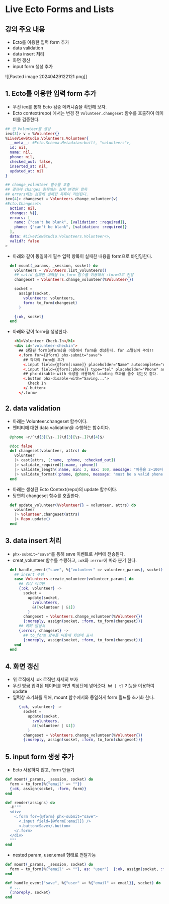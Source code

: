 # Live Ecto Forms and Lists

## 강의 주요 내용

* Ecto를 이용한 입력 form 추가
* data validation
* data insert 처리
* 화면 갱신
* input form 생성 추가

![[Pasted image 20240429122121.png]]

## 1. Ecto를 이용한 입력 form 추가

* 우선 iex를 통해 Ecto 검증 메커니즘을 확인해 보자.
* Ecto context(repo) 에서는 변경 전 `Volunteer.changeset` 함수를 호출하여 데이터를 검증한다.
```elixir
## 빈 Volunteer를 생성
iex(3)> v = %Volunteer{}
%LiveViewStudio.Volunteers.Volunteer{
  __meta__: #Ecto.Schema.Metadata<:built, "volunteers">,
  id: nil,
  name: nil,
  phone: nil,
  checked_out: false,
  inserted_at: nil,
  updated_at: nil
}

## change_volunteer 함수를 호출
## 결과에 changes 항목에는 실제 변경된 항목
## errors에는 검증에 실패한 목록이 리턴된다.
iex(4)> changeset = Volunteers.change_volunteer(v)
#Ecto.Changeset<
  action: nil,
  changes: %{},
  errors: [
    name: {"can't be blank", [validation: :required]},
    phone: {"can't be blank", [validation: :required]}
  ],
  data: #LiveViewStudio.Volunteers.Volunteer<>,
  valid?: false
>
```


* 아래와 같이 동일하게 필수 입력 항목이 실패한 내용을 form으로 바인딩한다.
```elixir
  def mount(_params, _session, socket) do
    volunteers = Volunteers.list_volunteers()
    ## valid 실패한 내역을 to_form 함수를 이용해서 :form으로 전달
    changeset = Volunteers.change_volunteer(%Volunteer{})  

    socket =
      assign(socket,
        volunteers: volunteers,
        form: to_form(changeset)
      ) 

    {:ok, socket}
  end
```

* 아래와 같이 form을 생성한다.
```html
    <h1>Volunteer Check-In</h1>
    <div id="volunteer-checkin">
      ## 전달된 form(@form)을 이용해서 form을 생성한다. for 스펠링에 주의!!
      <.form for={@form} phx-submit="save">
        ## 각각의 form을 추가
        <.input field={@form[:name]} placeholder="Name" autocomplete="off" >
        <.input field={@form[:phone]} type="tel" placeholder="Phone" autocomplete="off" />
        ## phx-disable-with 속성을 사용해서 loading 효과를 줄수 있는것 같다.
        <.button phx-disable-with="Saving...">
          Check In
        </.button>
      </.form>
```

## 2. data validation

* 아래는 Volunteer.changeset 함수이다.
* 엔티티에 대한 data validation을 수행하는 함수이다.
```elixir
  @phone ~r/^\d{3}[\s-.]?\d{3}[\s-.]?\d{4}$/  

  @doc false
  def changeset(volunteer, attrs) do
    volunteer
    |> cast(attrs, [:name, :phone, :checked_out])
    |> validate_required([:name, :phone])
    |> validate_length(:name, min: 2, max: 100, message: "이름을 2~100자 사이로 입력해주세요.")
    |> validate_format(:phone, @phone, message: "must be a valid phone number")
  end
```

* 아래는 생성된 Ecto Context(repo)의 update 함수이다.
* 당연히 changeset 함수를 호출한다.
```elixir
  def update_volunteer(%Volunteer{} = volunteer, attrs) do
    volunteer
    |> Volunteer.changeset(attrs)
    |> Repo.update()
  end
```

## 3. data insert 처리

* `phx-submit="save"`를 통해 save 이벤트로 서버에 전송된다.
* creat_volunteer 함수를 수행하고, `:ok`와 `:error`에 따라 분기 한다.

```elixir
  def handle_event("save", %{"volunteer" => volunteer_params}, socket) do
    ## insert 수행
    case Volunteers.create_volunteer(volunteer_params) do
      ## 정상 이라면
      {:ok, volunteer} ->
        socket =
          update(socket,
            :volunteers,
            &([volunteer | &1])
          )
        changeset = Volunteers.change_volunteer(%Volunteer{})
        {:noreply, assign(socket, :form, to_form(changeset))}
      ## 에러 발생시
      {:error, changeset} ->
        ## to_form 함수를 이용해 화면에 표시
        {:noreply, assign(socket, :form, to_form(changeset))}
    end
  end
```


## 4. 화면 갱신

* 위 로직에서 :ok 로직만 자세히 보자
* 우선 방금 입력된 데이터를 화면 최상단에 넣어준다. `hd | tl` 기능을 이용하여 update
* 입력창 초기화를 위해, mount 함수에서와 동일하게 form 필드를 초기화 한다.
```elixir
      {:ok, volunteer} ->
        socket =
          update(socket,
            :volunteers,
            &([volunteer | &1])
          )
        changeset = Volunteers.change_volunteer(%Volunteer{})
        {:noreply, assign(socket, :form, to_form(changeset))}
```


## 5. input form 생성 추가

* Ecto 사용하지 않고, form 만들기
```elixir
def mount(_params, _session, socket) do
  form = to_form(%{"email" => ""})
  {:ok, assign(socket, :form, form)}
end

def render(assigns) do
  ~H"""
  <div>
    <.form for={@form} phx-submit="save">
      <.input field={@form[:email]} />
      <.button>Save</.button>
    </.form>
  </div>
  """
end
```

* nested param, user.email 형태로 전달가능
```elixir
def mount(_params, _session, socket) do
  form = to_form(%{"email" => ""}, as: "user")  {:ok, assign(socket, :form, form)}
end

def handle_event("save", %{"user" => %{"email" => email}}, socket) do
  # ...
  {:noreply, socket}
end
```